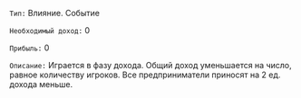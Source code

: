 `Тип:` Влияние. Событие

`Необходимый доход:` 0

`Прибыль:` 0

`Описание:` Играется в фазу дохода. Общий доход уменьшается на число, равное количеству игроков. Все предприниматели приносят на 2 ед. дохода меньше.
